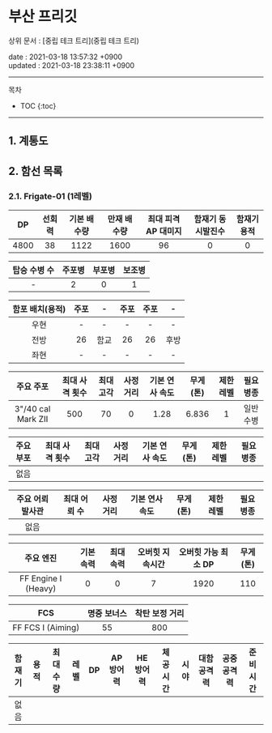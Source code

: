 # 부산 프리깃

상위 문서 : [중립 테크 트리](중립 테크 트리)

date : 2021-03-18 13:57:32 +0900\
updated : 2021-03-18 23:38:11 +0900

---

목차
* TOC
{:toc}

---

## 1. 계통도

## 2. 함선 목록

### 2.1. Frigate-01 (1레벨)



DP|선회력|기본 배수량|만재 배수량|최대 피격 AP 대미지|함재기 동시발진수|함재기 용적
:-:|:-:|:-:|:-:|:-:|:-:|:-:
4800|38|1122|1600|96|0|0

탑승 수병 수|주포병|부포병|보조병
:-:|:-:|:-:|:-:
-|2|0|1

함포 배치(용적)|주포|-|주포|주포|-
:-:|:-:|:-:|:-:|:-:|:-:
우현|-|-|-|-|-
전방|26|함교|26|26|후방
좌현|-|-|-|-|-

주요 주포|최대 사격 횟수|최대 고각|사정거리|기본 연사 속도|무게(톤)|제한 레벨|필요 병종
:-:|:-:|:-:|:-:|:-:|:-:|:-:|:-:
3"/40 cal Mark ZII|500|70|0|1.28|6.836|1|일반수병

주요 부포|최대 사격 횟수|최대 고각|사정거리|기본 연사 속도|무게(톤)|제한 레벨|필요 병종
:-:|:-:|:-:|:-:|:-:|:-:|:-:|:-:
없음|||||||

주요 어뢰 발사관|최대 어뢰 수|사정거리|기본 연사 속도|무게(톤)|제한 레벨|필요 병종
:-:|:-:|:-:|:-:|:-:|:-:|:-:
없음||||||

주요 엔진|기본 속력|최대 속력|오버힛 지속시간|오버힛 가능 최소 DP|무게(톤)
:-:|:-:|:-:|:-:|:-:|:-:
FF Engine I (Heavy)|0|0|7|1920|110

FCS|명중 보너스|착탄 보정 거리
:-:|:-:|:-:
FF FCS I (Aiming)|55|800

함재기|용적|최대 수량|레벨|DP|AP 방어력|HE 방어력|체공 시간|시야|대함 공격력|공중 공격력|준비 시간
:-:|:-:|:-:|:-:|:-:|:-:|:-:|:-:|:-:|:-:|:-:|:-:
없음|||||||||||

